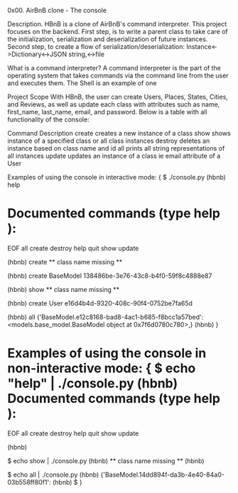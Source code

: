 0x00. AirBnB clone - The console

Description.
HBnB is a clone of AirBnB's command interpreter. This project focuses on the backend.
First step, is to write a parent class to take care of the initialization, serialization
and deserialization of future instances. Second step, to create a flow of 
serialization/deserialization: Instance<->Dictionary<->JSON string,<->file

What is a command interpreter?
A command interpreter is the part of the operating system that takes commands via the
command line from the user and executes them. The Shell is an example of one

Project Scope
With HBnB, the user can create Users, Places, States, Cities, and Reviews, as well as update each
class with attributes such as name, first_name, last_name, email, and password. Below is a table
with all functionality of the console:

Command 	Description
create 		creates a new instance of a class
show 		shows instance of a specified class or all class instances
destroy 	deletes an instance based on class name and id
all 		prints all string representations of all instances
update 		updates an instance of a class ie email attribute of a User


Examples of using the console in interactive mode:
{
$ ./console.py 
(hbnb) help

Documented commands (type help <topic>):
========================================
EOF  all  create  destroy  help  quit  show  update

(hbnb) create
** class name missing **

(hbnb) create BaseModel
138486be-3e76-43c8-b4f0-59f8c4888e87

(hbnb) show
** class name missing **

(hbnb) create User
e16d4b4d-9320-408c-90f4-0752be7fa65d

(hbnb) all
{'BaseModel.e12c8168-bad8-4ac1-b685-f8bcc1a57bed': <models.base_model.BaseModel object at 0x7f6d0780c780>,}
(hbnb)
}


Examples of using the console in non-interactive mode:
{
$ echo "help" | ./console.py
(hbnb)
Documented commands (type help <topic>):
========================================
EOF  all  create  destroy  help  quit  show  update

(hbnb)

$ echo show | ./console.py
(hbnb) ** class name missing **
(hbnb)


$ echo all | ./console.py
(hbnb) {'BaseModel.14dd894f-da3b-4e40-84a0-03b558ff80f1':
(hbnb)
$
}
